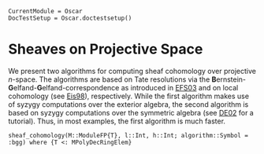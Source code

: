 ```@meta
CurrentModule = Oscar
DocTestSetup = Oscar.doctestsetup()
```

# Sheaves on Projective Space

We present two algorithms for computing sheaf cohomology over projective $n$-space.
The algorithms are based on Tate resolutions via the **B**ernstein-**G**elfand-**G**elfand-correspondence
as introduced in [EFS03](@cite) and on local cohomology (see [Eis98](@cite)), respectively. While the first
algorithm makes use of syzygy computations over the exterior algebra, the second algorithm is based on
syzygy computations over the symmetric algebra (see [DE02](@cite) for a tutorial). Thus, in most examples,
the first algorithm is much faster.

```@docs
sheaf_cohomology(M::ModuleFP{T}, l::Int, h::Int; algorithm::Symbol = :bgg) where {T <: MPolyDecRingElem}
```



